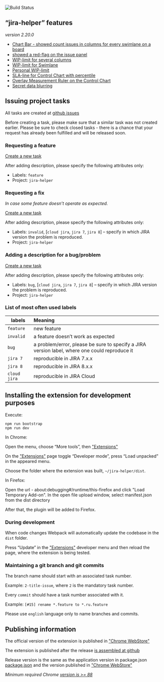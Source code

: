 ![Build Status](https://github.com/pavelpower/jira-helper/workflows/Node%20CI/badge.svg)

## “jira-helper” features

_version 2.20.0_

- [Chart Bar - showed count issues in columns for every swimlane on a board](./docs/index.md#swimlane-chart-bar)
- [showed a red-flag on the issue panel](./docs/index.md#flag-on-issue-panel)
- [WIP-limit for several columns](./docs/index.md#wip-limits-for-several-columns)
- [WIP-limit for Swimlane](./docs/index.md#wip-limits-for-swimlanes)
- [Personal WIP-limit](./docs/index.md#wip-limit-for-person)
- [SLA-line for Control Chart with percentile](./docs/index.md#sla-line-for-control-chart)
- [Overlay Measurement Ruler on the Control Chart](./docs/index.md#control-chart-ruler)
- [Secret data blurring](./docs/index.md#the-blurring-of-secret-data)

## Issuing project tasks

All tasks are created at [github issues](https://github.com/pavelpower/jira-helper/issues)

Before creating a task, please make sure that a similar task was not created earlier. Please be sure to check closed tasks - there is a chance that your request has already been fulfilled and will be released soon.


### Requesting a feature

[Create a new task](https://github.com/pavelpower/jira-helper/issues/new)

After adding description, please specify the following attributes only:

- Labels: `feature`
- Project: `jira-helper`


### Requesting a fix

_In case some feature doesn’t operate as expected._

[Create a new task](https://github.com/pavelpower/jira-helper/issues/new)

After adding description, please specify the following attributes only:

- Labels: `invalid`, [`cloud jira`, `jira 7`, `jira 8`] – specify in which JIRA version the problem is reproduced.
- Project: `jira-helper`


### Adding a description for a bug/problem

[Create a new task](https://github.com/pavelpower/jira-helper/issues/new)

After adding description, please specify the following attributes only:

- Labels: `bug`, [`cloud jira`, `jira 7`, `jira 8`] – specify in which JIRA version the problem is reproduced.
- Project: `jira-helper`


### List of most often used labels

|   labels     |    Meaning                                                               |
|--------------|:--------------------------------------------------------------------------|
| `feature`    | new feature                                                          |
| `invalid`    | a feature doesn’t work as expected                                  |
| `bug`        | a problem/error, please be sure to specify a JIRA version label, where one could reproduce it |
| `jira 7`     | reproducible in JIRA 7.x.x                                       |
| `jira 8`     | reproducible in JIRA 8.x.x                                       |
| `cloud jira` | reproducible in JIRA Cloud                                       |


## Installing the extension for development purposes

Execute:

```
npm run bootstrap
npm run dev
```

In Chrome:

Open the menu, choose “More tools”, then ["Extensions"](chrome://extensions/)

On the ["Extensions"](chrome://extensions/) page toggle “Developer mode”, press “Load unpacked” in the appeared menu.

Choose the folder where the extension was built, `~/jira-helper/dist`.

In Firefox:

Open the url - about:debugging#/runtime/this-firefox and click "Load Temporary Add-on".
In the open file upload window, select manifest.json from the dist directory

After that, the plugin will be added to Firefox.


### During development

When code changes Webpack will automatically update the codebase in the `dist` folder.

Press “Update” in the ["Extensions"](chrome://extensions/) developer menu  and then reload the page, where the extension is being tested.


### Maintaining a git branch and git commits

The branch name should start with an associated task number.

Example: `2-title-issue`, where `2` is the mandatory task number.

Every `commit` should have a task number associated with it.

Example: `[#15] rename *.feature to *.ru.feature`

Please use `english` language only to name branches and commits.

## Publishing information

The official version of the extension is published in ["Chrome WebStore"](https://chrome.google.com/webstore/detail/jira-helper/egmbomekcmpieccamghfgjgnlllgbgdl)

The extension is published after the release [is assembled at github](https://github.com/pavelpower/jira-helper/releases)

Release version is the same as the application version in package.json  [package.json](./package.json) and the version published in ["Chrome WebStore"](https://chrome.google.com/webstore/detail/jira-helper/egmbomekcmpieccamghfgjgnlllgbgdl)

_Minimum required Chrome [version is >= 88](./src/manifest.json)_
